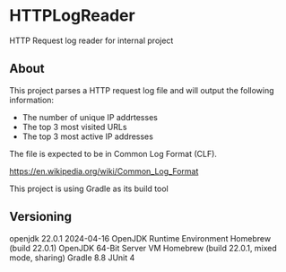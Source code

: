 # HTTPLogReader
HTTP Request log reader for internal project


## About

This project parses a HTTP request log file and will output the following information:

* The number of unique IP addrtesses
* The top 3 most visited URLs
* The top 3 most active IP addresses


The file is expected to be in Common Log Format (CLF).

https://en.wikipedia.org/wiki/Common_Log_Format

This project is using Gradle as its build tool




## Versioning

openjdk 22.0.1 2024-04-16
OpenJDK Runtime Environment Homebrew (build 22.0.1)
OpenJDK 64-Bit Server VM Homebrew (build 22.0.1, mixed mode, sharing)
Gradle 8.8
JUnit 4

